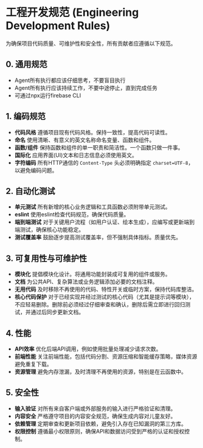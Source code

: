 # 工程开发规范 (Engineering Development Rules)
为确保项目代码质量、可维护性和安全性，所有贡献者应遵循以下规范。

## 0. 通用规范
- Agent所有执行都应该仔细思考，不要盲目执行
- Agent所有执行应该持续工作，不要中途停止，直到完成任务
- 可通过npx运行firebase CLI

## 1. 编码规范 
- **代码风格** 遵循项目现有代码风格。保持一致性，提高代码可读性。
- **命名** 使用清晰、有意义的英文名称命名变量、函数和组件。
- **函数/组件** 保持函数和组件的单一职责和简洁性。一个函数只做一件事。
- **国际化** 应用界面(UI)文本和日志信息必须使用英文。
- **字符编码** 所有HTTP通信的 `Content-Type` 头必须明确指定 `charset=UTF-8`，以避免编码问题。

## 2. 自动化测试
- **单元测试** 所有新增的核心业务逻辑和工具函数必须附带单元测试。
- **eslint** 使用eslint检查代码规范，确保代码质量。
- **端到端测试** 对于关键用户流程（如用户认证、绘本生成），应编写或更新端到端测试，确保核心功能稳定。
- **测试覆盖率** 鼓励逐步提高测试覆盖率，但不强制具体指标。质量优先。

## 3. 可复用性与可维护性
- **模块化** 提倡模块化设计。将通用功能封装成可复用的组件或服务。
- **文档** 为公共API、复杂算法或业务逻辑添加必要的文档注释。
- **无用代码** 及时移除不再使用的代码、特性开关或临时方案，保持代码库整洁。
- **核心代码保护** 对于已经实现并经过测试的核心代码（尤其是提示词等模块），不应轻易删除。删除前必须经过仔细审查和确认，删除后需立即进行回归测试，并通过后同步更新文档。

## 4. 性能
- **API效率** 优化后端API调用，例如使用批量处理减少请求次数。
- **前端性能** 关注前端性能，包括代码分割、资源压缩和智能缓存策略，媒体资源避免重复下载。
- **资源管理** 避免内存泄漏，及时清理不再使用的资源，特别是在云函数中。

## 5. 安全性
- **输入验证** 对所有来自客户端或外部服务的输入进行严格验证和清理。
- **内容安全** 严格遵守项目的内容安全规范，确保生成内容对儿童友好。
- **依赖管理** 定期审查和更新项目依赖，避免引入存在已知漏洞的第三方库。
- **权限控制** 遵循最小权限原则，确保API和数据访问受到严格的认证和授权控制。